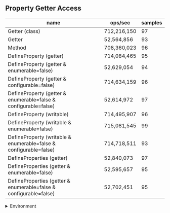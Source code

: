 ## Property Getter Access

|name|ops/sec|samples|
|-|-|-|
|Getter (class)|712,216,150|97|
|Getter|52,564,856|93|
|Method|708,360,023|96|
|DefineProperty (getter)|714,084,465|95|
|DefineProperty (getter & enumerable=false)|52,629,054|94|
|DefineProperty (getter & configurable=false)|714,634,159|96|
|DefineProperty (getter & enumerable=false & configurable=false)|52,614,972|97|
|DefineProperty (writable)|714,495,907|96|
|DefineProperty (writable & enumerable=false)|715,081,545|99|
|DefineProperty (writable & enumerable=false & configurable=false)|714,718,511|93|
|DefineProperties (getter)|52,840,073|97|
|DefineProperties (getter & enumerable=false)|52,595,657|95|
|DefineProperties (getter & enumerable=false & configurable=false)|52,702,451|95|


<details>
<summary>Environment</summary>

* __Machine:__ linux x64 | 2 vCPUs | 6.8GB Mem
* __Run:__ Tue Oct 24 2023 17:18:14 GMT+0000 (Coordinated Universal Time)
</details>

<!--
{"environment":{"platform":"linux","arch":"x64","cpus":2,"totalMemory":6.7597503662109375},"benchmarks":[{"name":"Getter (class)","opsSec":712216150.1849929,"samples":8},{"name":"Getter","opsSec":52564855.89829662,"samples":6},{"name":"Method","opsSec":708360023.4652878,"samples":7},{"name":"DefineProperty (getter)","opsSec":714084465.1485329,"samples":7},{"name":"DefineProperty (getter & enumerable=false)","opsSec":52629054.440268345,"samples":5},{"name":"DefineProperty (getter & configurable=false)","opsSec":714634159.0693209,"samples":7},{"name":"DefineProperty (getter & enumerable=false & configurable=false)","opsSec":52614972.03345306,"samples":5},{"name":"DefineProperty (writable)","opsSec":714495906.7944237,"samples":8},{"name":"DefineProperty (writable & enumerable=false)","opsSec":715081545.0773125,"samples":9},{"name":"DefineProperty (writable & enumerable=false & configurable=false)","opsSec":714718510.9691728,"samples":6},{"name":"DefineProperties (getter)","opsSec":52840073.16234073,"samples":5},{"name":"DefineProperties (getter & enumerable=false)","opsSec":52595657.47130039,"samples":5},{"name":"DefineProperties (getter & enumerable=false & configurable=false)","opsSec":52702450.67488853,"samples":6}]}-->
